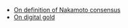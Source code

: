 - [On definition of Nakamoto consensus](blog/nakamoto.md)
- [On digital gold](blog/digital_gold.md)

